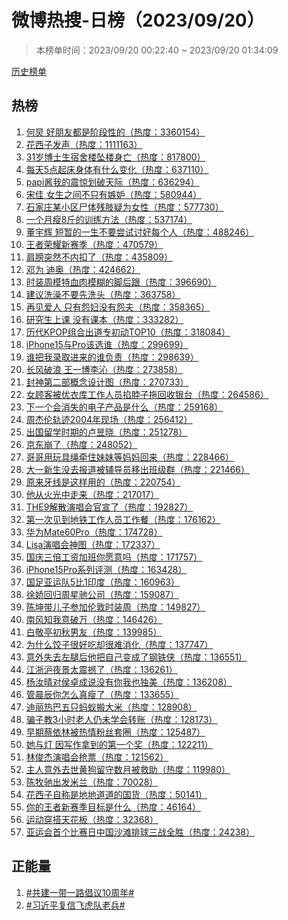 <h1>
微博热搜-日榜（2023/09/20）
</h1>
<blockquote>
<p>
本榜单时间：2023/09/20 00:22:40 ~ 2023/09/20 01:34:09
</p>
</blockquote>
<p>
<a href="https://github.com/daifee/weibo-hot-search/tree/main/archives/daily">历史榜单</a>
</p>
<h2>
热榜
</h2>
<ol>

<li>
<a href="https://s.weibo.com/weibo?q=%23%E4%BD%95%E7%82%85%20%E5%A5%BD%E6%9C%8B%E5%8F%8B%E9%83%BD%E6%98%AF%E9%98%B6%E6%AE%B5%E6%80%A7%E7%9A%84%23" target="weibo">
何炅 好朋友都是阶段性的（热度：3360154）
</a>
</li>

<li>
<a href="https://s.weibo.com/weibo?q=%23%E8%8A%B1%E8%A5%BF%E5%AD%90%E5%8F%91%E5%A3%B0%23" target="weibo">
花西子发声（热度：1111163）
</a>
</li>

<li>
<a href="https://s.weibo.com/weibo?q=%2331%E5%B2%81%E5%8D%9A%E5%A3%AB%E7%94%9F%E5%AE%BF%E8%88%8D%E6%A5%BC%E5%9D%A0%E6%A5%BC%E8%BA%AB%E4%BA%A1%23" target="weibo">
31岁博士生宿舍楼坠楼身亡（热度：817800）
</a>
</li>

<li>
<a href="https://s.weibo.com/weibo?q=%23%E6%AF%8F%E5%A4%A95%E7%82%B9%E8%B5%B7%E5%BA%8A%E8%BA%AB%E4%BD%93%E6%9C%89%E4%BB%80%E4%B9%88%E5%8F%98%E5%8C%96%23" target="weibo">
每天5点起床身体有什么变化（热度：637110）
</a>
</li>

<li>
<a href="https://s.weibo.com/weibo?q=%23papi%E9%85%B1%E6%88%91%E7%9A%84%E9%9C%87%E6%83%8A%E5%88%92%E7%A0%B4%E5%A4%A9%E9%99%85%23" target="weibo">
papi酱我的震惊划破天际（热度：636294）
</a>
</li>

<li>
<a href="https://s.weibo.com/weibo?q=%23%E5%AE%8B%E4%BD%B3%20%E5%A5%B3%E7%94%9F%E4%B9%8B%E9%97%B4%E4%B8%8D%E5%8F%AA%E6%9C%89%E5%AB%89%E5%A6%92%23" target="weibo">
宋佳 女生之间不只有嫉妒（热度：580944）
</a>
</li>

<li>
<a href="https://s.weibo.com/weibo?q=%23%E7%9F%B3%E5%AE%B6%E5%BA%84%E6%9F%90%E5%B0%8F%E5%8C%BA%E5%B0%B8%E4%BD%93%E6%AE%8B%E8%82%A2%E7%96%91%E4%B8%BA%E5%A5%B3%E6%80%A7%23" target="weibo">
石家庄某小区尸体残肢疑为女性（热度：577730）
</a>
</li>

<li>
<a href="https://s.weibo.com/weibo?q=%23%E4%B8%80%E4%B8%AA%E6%9C%88%E7%98%A68%E6%96%A4%E7%9A%84%E8%AE%AD%E7%BB%83%E6%96%B9%E6%B3%95%23" target="weibo">
一个月瘦8斤的训练方法（热度：537174）
</a>
</li>

<li>
<a href="https://s.weibo.com/weibo?q=%23%E8%91%A3%E5%AE%87%E8%BE%89%20%E7%9F%AD%E6%9A%82%E7%9A%84%E4%B8%80%E7%94%9F%E4%B8%8D%E8%A6%81%E5%B0%9D%E8%AF%95%E8%AE%A8%E5%A5%BD%E6%AF%8F%E4%B8%AA%E4%BA%BA%23" target="weibo">
董宇辉 短暂的一生不要尝试讨好每个人（热度：488246）
</a>
</li>

<li>
<a href="https://s.weibo.com/weibo?q=%23%E7%8E%8B%E8%80%85%E8%8D%A3%E8%80%80%E6%96%B0%E8%B5%9B%E5%AD%A3%23" target="weibo">
王者荣耀新赛季（热度：470579）
</a>
</li>

<li>
<a href="https://s.weibo.com/weibo?q=%23%E8%82%A9%E8%86%80%E7%AA%81%E7%84%B6%E4%B8%8D%E5%86%85%E6%89%A3%E4%BA%86%23" target="weibo">
肩膀突然不内扣了（热度：435809）
</a>
</li>

<li>
<a href="https://s.weibo.com/weibo?q=%23%E9%82%93%E4%B8%BA%20%E8%BF%AA%E5%A5%A5%23" target="weibo">
邓为 迪奥（热度：424662）
</a>
</li>

<li>
<a href="https://s.weibo.com/weibo?q=%23%E6%97%B6%E8%A3%85%E5%91%A8%E6%A8%A1%E7%89%B9%E8%A1%80%E8%82%89%E6%A8%A1%E7%B3%8A%E7%9A%84%E8%84%9A%E5%90%8E%E8%B7%9F%23" target="weibo">
时装周模特血肉模糊的脚后跟（热度：396690）
</a>
</li>

<li>
<a href="https://s.weibo.com/weibo?q=%23%E5%BB%BA%E8%AE%AE%E6%B4%97%E6%BE%A1%E4%B8%8D%E8%A6%81%E5%85%88%E6%B4%97%E5%A4%B4%23" target="weibo">
建议洗澡不要先洗头（热度：363758）
</a>
</li>

<li>
<a href="https://s.weibo.com/weibo?q=%23%E5%86%8D%E8%A7%81%E7%88%B1%E4%BA%BA%20%E5%8F%AA%E6%9C%89%E6%80%A8%E5%A6%87%E6%B2%A1%E6%9C%89%E6%80%A8%E5%A4%AB%23" target="weibo">
再见爱人 只有怨妇没有怨夫（热度：358365）
</a>
</li>

<li>
<a href="https://s.weibo.com/weibo?q=%23%E7%A0%94%E7%A9%B6%E7%94%9F%E4%B8%8A%E8%AF%BE%20%E6%B2%A1%E6%9C%89%E8%AF%BE%E6%9C%AC%23" target="weibo">
研究生上课 没有课本（热度：333282）
</a>
</li>

<li>
<a href="https://s.weibo.com/weibo?q=%23%E5%8E%86%E4%BB%A3KPOP%E7%BB%84%E5%90%88%E5%87%BA%E9%81%93%E4%B8%93%E5%88%9D%E5%8A%A8TOP10%23" target="weibo">
历代KPOP组合出道专初动TOP10（热度：318084）
</a>
</li>

<li>
<a href="https://s.weibo.com/weibo?q=%23iPhone15%E4%B8%8EPro%E8%AF%A5%E9%80%89%E8%B0%81%23" target="weibo">
iPhone15与Pro该选谁（热度：299699）
</a>
</li>

<li>
<a href="https://s.weibo.com/weibo?q=%23%E8%B0%81%E6%8A%8A%E6%88%91%E5%BD%95%E5%8F%96%E8%BF%9B%E6%9D%A5%E7%9A%84%E8%B0%81%E8%B4%9F%E8%B4%A3%23" target="weibo">
谁把我录取进来的谁负责（热度：298639）
</a>
</li>

<li>
<a href="https://s.weibo.com/weibo?q=%23%E9%95%BF%E9%A3%8E%E7%A0%B4%E6%B5%AA%20%E7%8E%8B%E4%B8%80%E5%8D%9A%E6%9D%8E%E6%B2%81%23" target="weibo">
长风破浪 王一博李沁（热度：273858）
</a>
</li>

<li>
<a href="https://s.weibo.com/weibo?q=%23%E5%B0%81%E7%A5%9E%E7%AC%AC%E4%BA%8C%E9%83%A8%E6%A6%82%E5%BF%B5%E8%AE%BE%E8%AE%A1%E5%9B%BE%23" target="weibo">
封神第二部概念设计图（热度：270733）
</a>
</li>

<li>
<a href="https://s.weibo.com/weibo?q=%23%E5%A5%B3%E9%A1%BE%E5%AE%A2%E8%A2%AB%E4%BC%98%E8%A1%A3%E5%BA%93%E5%B7%A5%E4%BD%9C%E4%BA%BA%E5%91%98%E6%8E%90%E8%84%96%E5%AD%90%E6%8B%96%E5%9B%9E%E6%94%B6%E9%93%B6%E5%8F%B0%23" target="weibo">
女顾客被优衣库工作人员掐脖子拖回收银台（热度：264586）
</a>
</li>

<li>
<a href="https://s.weibo.com/weibo?q=%23%E4%B8%8B%E4%B8%80%E4%B8%AA%E4%BC%9A%E6%B6%88%E5%A4%B1%E7%9A%84%E7%94%B5%E5%AD%90%E4%BA%A7%E5%93%81%E6%98%AF%E4%BB%80%E4%B9%88%23" target="weibo">
下一个会消失的电子产品是什么（热度：259168）
</a>
</li>

<li>
<a href="https://s.weibo.com/weibo?q=%23%E5%91%A8%E6%9D%B0%E4%BC%A6%E8%BD%A8%E8%BF%B92004%E5%B9%B4%E7%8E%B0%E5%9C%BA%23" target="weibo">
周杰伦轨迹2004年现场（热度：256412）
</a>
</li>

<li>
<a href="https://s.weibo.com/weibo?q=%23%E5%87%BA%E5%9B%BD%E7%95%99%E5%AD%A6%E6%97%B6%E6%9C%9F%E7%9A%84%E5%8D%A2%E6%98%B1%E6%99%93%23" target="weibo">
出国留学时期的卢昱晓（热度：251278）
</a>
</li>

<li>
<a href="https://s.weibo.com/weibo?q=%23%E4%BA%AC%E4%B8%9C%E5%B4%A9%E4%BA%86%23" target="weibo">
京东崩了（热度：248052）
</a>
</li>

<li>
<a href="https://s.weibo.com/weibo?q=%23%E5%93%A5%E5%93%A5%E7%94%A8%E7%8E%A9%E5%85%B7%E7%BB%B3%E7%89%B5%E4%BD%8F%E5%A6%B9%E5%A6%B9%E7%AD%89%E5%A6%88%E5%A6%88%E5%9B%9E%E6%9D%A5%23" target="weibo">
哥哥用玩具绳牵住妹妹等妈妈回来（热度：228466）
</a>
</li>

<li>
<a href="https://s.weibo.com/weibo?q=%23%E5%A4%A7%E4%B8%80%E6%96%B0%E7%94%9F%E6%B2%A1%E5%8E%BB%E6%8A%A5%E9%81%93%E8%A2%AB%E8%BE%85%E5%AF%BC%E5%91%98%E7%A7%BB%E5%87%BA%E7%8F%AD%E7%BA%A7%E7%BE%A4%23" target="weibo">
大一新生没去报道被辅导员移出班级群（热度：221466）
</a>
</li>

<li>
<a href="https://s.weibo.com/weibo?q=%23%E5%8E%9F%E6%9D%A5%E7%89%99%E7%BA%BF%E6%98%AF%E8%BF%99%E6%A0%B7%E7%94%A8%E7%9A%84%23" target="weibo">
原来牙线是这样用的（热度：220754）
</a>
</li>

<li>
<a href="https://s.weibo.com/weibo?q=%23%E4%BB%96%E4%BB%8E%E7%81%AB%E5%85%89%E4%B8%AD%E8%B5%B0%E6%9D%A5%23" target="weibo">
他从火光中走来（热度：217017）
</a>
</li>

<li>
<a href="https://s.weibo.com/weibo?q=%23THE9%E8%A7%A3%E6%95%A3%E6%BC%94%E5%94%B1%E4%BC%9A%E5%AE%98%E5%AE%A3%E4%BA%86%23" target="weibo">
THE9解散演唱会官宣了（热度：192827）
</a>
</li>

<li>
<a href="https://s.weibo.com/weibo?q=%23%E7%AC%AC%E4%B8%80%E6%AC%A1%E8%A7%81%E5%88%B0%E5%9C%B0%E9%93%81%E5%B7%A5%E4%BD%9C%E4%BA%BA%E5%91%98%E5%B7%A5%E4%BD%9C%E9%A4%90%23" target="weibo">
第一次见到地铁工作人员工作餐（热度：176162）
</a>
</li>

<li>
<a href="https://s.weibo.com/weibo?q=%23%E5%8D%8E%E4%B8%BAMate60Pro%23" target="weibo">
华为Mate60Pro（热度：174728）
</a>
</li>

<li>
<a href="https://s.weibo.com/weibo?q=%23Lisa%E6%BC%94%E5%94%B1%E4%BC%9A%E7%A5%9E%E5%9B%BE%23" target="weibo">
Lisa演唱会神图（热度：172337）
</a>
</li>

<li>
<a href="https://s.weibo.com/weibo?q=%23%E5%9B%BD%E5%BA%86%E4%B8%89%E5%80%8D%E5%B7%A5%E8%B5%84%E5%8A%A0%E7%8F%AD%E4%BD%A0%E6%84%BF%E6%84%8F%E5%90%97%23" target="weibo">
国庆三倍工资加班你愿意吗（热度：171757）
</a>
</li>

<li>
<a href="https://s.weibo.com/weibo?q=%23iPhone15Pro%E7%B3%BB%E5%88%97%E8%AF%84%E6%B5%8B%23" target="weibo">
iPhone15Pro系列评测（热度：163428）
</a>
</li>

<li>
<a href="https://s.weibo.com/weibo?q=%23%E5%9B%BD%E8%B6%B3%E4%BA%9A%E8%BF%90%E9%98%9F5%E6%AF%941%E5%8D%B0%E5%BA%A6%23" target="weibo">
国足亚运队5比1印度（热度：160963）
</a>
</li>

<li>
<a href="https://s.weibo.com/weibo?q=%23%E5%BE%90%E5%A8%87%E5%9B%9E%E5%BD%92%E5%91%A8%E6%98%9F%E9%A9%B0%E5%85%AC%E5%8F%B8%23" target="weibo">
徐娇回归周星驰公司（热度：159087）
</a>
</li>

<li>
<a href="https://s.weibo.com/weibo?q=%23%E9%99%88%E5%9D%A4%E5%B8%A6%E5%84%BF%E5%AD%90%E5%8F%82%E5%8A%A0%E4%BC%A6%E6%95%A6%E6%97%B6%E8%A3%85%E5%91%A8%23" target="weibo">
陈坤带儿子参加伦敦时装周（热度：149827）
</a>
</li>

<li>
<a href="https://s.weibo.com/weibo?q=%23%E5%8D%97%E9%A3%8E%E7%9F%A5%E6%88%91%E6%84%8F%E7%A0%B4%E4%B8%87%23" target="weibo">
南风知我意破万（热度：146426）
</a>
</li>

<li>
<a href="https://s.weibo.com/weibo?q=%23%E7%99%BD%E6%95%AC%E4%BA%AD%E5%88%9D%E7%A7%8B%E7%94%B7%E5%8F%8B%23" target="weibo">
白敬亭初秋男友（热度：139985）
</a>
</li>

<li>
<a href="https://s.weibo.com/weibo?q=%23%E4%B8%BA%E4%BB%80%E4%B9%88%E9%A5%BA%E5%AD%90%E5%BE%88%E5%A5%BD%E5%90%83%E5%8D%B4%E5%BE%88%E9%9A%BE%E6%B6%88%E5%8C%96%23" target="weibo">
为什么饺子很好吃却很难消化（热度：137747）
</a>
</li>

<li>
<a href="https://s.weibo.com/weibo?q=%23%E6%84%8F%E5%A4%96%E5%A4%B1%E5%8E%BB%E5%B7%A6%E8%85%BF%E5%90%8E%E4%BB%96%E6%8A%8A%E8%87%AA%E5%B7%B1%E5%8F%98%E6%88%90%E4%BA%86%E9%92%A2%E9%93%81%E4%BE%A0%23" target="weibo">
意外失去左腿后他把自己变成了钢铁侠（热度：136551）
</a>
</li>

<li>
<a href="https://s.weibo.com/weibo?q=%23%E6%B1%9F%E6%B5%99%E6%B2%AA%E5%A4%9C%E6%99%AF%E5%A4%AA%E9%9C%87%E6%92%BC%E4%BA%86%23" target="weibo">
江浙沪夜景太震撼了（热度：136261）
</a>
</li>

<li>
<a href="https://s.weibo.com/weibo?q=%23%E6%9D%A8%E6%B1%9D%E6%99%B4%E5%AF%B9%E4%BE%AF%E5%8D%93%E6%88%90%E8%AF%B4%E6%B2%A1%E6%9C%89%E4%BD%A0%E6%88%91%E4%B9%9F%E7%8B%AC%E7%BE%8E%23" target="weibo">
杨汝晴对侯卓成说没有你我也独美（热度：136208）
</a>
</li>

<li>
<a href="https://s.weibo.com/weibo?q=%23%E7%AE%A1%E6%99%A8%E8%BE%B0%E4%BD%A0%E6%80%8E%E4%B9%88%E7%9C%9F%E7%98%A6%E4%BA%86%23" target="weibo">
管晨辰你怎么真瘦了（热度：133655）
</a>
</li>

<li>
<a href="https://s.weibo.com/weibo?q=%23%E8%BF%AA%E4%B8%BD%E7%83%AD%E5%B7%B4%E4%BA%94%E5%8F%AA%E8%9A%82%E8%9A%81%E6%90%AC%E5%A4%A7%E7%B1%B3%23" target="weibo">
迪丽热巴五只蚂蚁搬大米（热度：128908）
</a>
</li>

<li>
<a href="https://s.weibo.com/weibo?q=%23%E9%AA%97%E5%AD%90%E6%95%993%E5%B0%8F%E6%97%B6%E8%80%81%E4%BA%BA%E4%BB%8D%E6%9C%AA%E5%AD%A6%E4%BC%9A%E8%BD%AC%E8%B4%A6%23" target="weibo">
骗子教3小时老人仍未学会转账（热度：128173）
</a>
</li>

<li>
<a href="https://s.weibo.com/weibo?q=%23%E6%97%A9%E6%9C%9F%E8%94%A1%E4%BE%9D%E6%9E%97%E8%A2%AB%E7%83%AD%E6%83%85%E7%B2%89%E4%B8%9D%E5%A5%97%E5%9C%88%23" target="weibo">
早期蔡依林被热情粉丝套圈（热度：125487）
</a>
</li>

<li>
<a href="https://s.weibo.com/weibo?q=%23%E5%A5%B9%E4%B8%8E%E7%81%AF%20%E5%9B%A0%E5%86%99%E4%BD%9C%E6%8B%BF%E5%88%B0%E7%9A%84%E7%AC%AC%E4%B8%80%E4%B8%AA%E5%A5%96%23" target="weibo">
她与灯 因写作拿到的第一个奖（热度：122211）
</a>
</li>

<li>
<a href="https://s.weibo.com/weibo?q=%23%E6%9E%97%E4%BF%8A%E6%9D%B0%E6%BC%94%E5%94%B1%E4%BC%9A%E6%8A%A2%E7%A5%A8%23" target="weibo">
林俊杰演唱会抢票（热度：121562）
</a>
</li>

<li>
<a href="https://s.weibo.com/weibo?q=%23%E4%B8%BB%E4%BA%BA%E6%84%8F%E5%A4%96%E5%8E%BB%E4%B8%96%E9%BB%84%E7%8B%97%E7%95%99%E5%AE%88%E6%95%B0%E6%9C%88%E8%A2%AB%E6%95%91%E5%8A%A9%23" target="weibo">
主人意外去世黄狗留守数月被救助（热度：119980）
</a>
</li>

<li>
<a href="https://s.weibo.com/weibo?q=%23%E9%99%88%E7%89%A7%E9%A9%B0%E5%87%BA%E5%8F%91%E7%B1%B3%E5%85%B0%23" target="weibo">
陈牧驰出发米兰（热度：70028）
</a>
</li>

<li>
<a href="https://s.weibo.com/weibo?q=%23%E8%8A%B1%E8%A5%BF%E5%AD%90%E8%87%AA%E7%A7%B0%E6%98%AF%E5%9C%B0%E5%9C%B0%E9%81%93%E9%81%93%E7%9A%84%E5%9B%BD%E8%B4%A7%23" target="weibo">
花西子自称是地地道道的国货（热度：50141）
</a>
</li>

<li>
<a href="https://s.weibo.com/weibo?q=%23%E4%BD%A0%E7%9A%84%E7%8E%8B%E8%80%85%E6%96%B0%E8%B5%9B%E5%AD%A3%E7%9B%AE%E6%A0%87%E6%98%AF%E4%BB%80%E4%B9%88%23" target="weibo">
你的王者新赛季目标是什么（热度：46164）
</a>
</li>

<li>
<a href="https://s.weibo.com/weibo?q=%23%E8%BF%90%E5%8A%A8%E7%A9%BF%E6%90%AD%E5%A4%A9%E8%8A%B1%E6%9D%BF%23" target="weibo">
运动穿搭天花板（热度：32368）
</a>
</li>

<li>
<a href="https://s.weibo.com/weibo?q=%23%E4%BA%9A%E8%BF%90%E4%BC%9A%E9%A6%96%E4%B8%AA%E6%AF%94%E8%B5%9B%E6%97%A5%E4%B8%AD%E5%9B%BD%E6%B2%99%E6%BB%A9%E6%8E%92%E7%90%83%E4%B8%89%E6%88%98%E5%85%A8%E8%83%9C%23" target="weibo">
亚运会首个比赛日中国沙滩排球三战全胜（热度：24238）
</a>
</li>

</ol>
<h2>
正能量
</h2>
<ol>

<li>
<a href="https://s.weibo.com/weibo?q=%23%23%E5%85%B1%E5%BB%BA%E4%B8%80%E5%B8%A6%E4%B8%80%E8%B7%AF%E5%80%A1%E8%AE%AE10%E5%91%A8%E5%B9%B4%23%23" target="weibo">
#共建一带一路倡议10周年#
</a>
</li>

<li>
<a href="https://s.weibo.com/weibo?q=%23%23%E4%B9%A0%E8%BF%91%E5%B9%B3%E5%A4%8D%E4%BF%A1%E9%A3%9E%E8%99%8E%E9%98%9F%E8%80%81%E5%85%B5%23%23" target="weibo">
#习近平复信飞虎队老兵#
</a>
</li>

</ol>